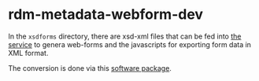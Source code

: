 # rdm-metadata-webform-dev

In the `xsdforms` directory, there are xsd-xml files that can be fed into [the service](https://xsd-forms.herokuapp.com) to genera web-forms and the javascripts for exporting form data in XML format.

The conversion is done via this [software package](https://github.com/davidmoten/xsd-forms). 